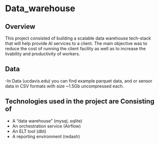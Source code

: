 # Data_warehouse

## Overview
This project consisted of building a scalable data warehouse tech-stack that will help provide AI services to a client. The main objective was to reduce the cost of running the client facility as well as to increase the livability and productivity of workers. 

## Data
-In Data (ucdavis.edu) you can find example parquet data, and or sensor data in CSV formats with size ~1.5Gb uncompressed each. 

## Technologies used in the project are Consisting of
- A “data warehouse” (mysql, sqlite)
- An orchestration service (Airflow)
- An ELT tool (dbt)
- A reporting environment (redash)





